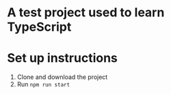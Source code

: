 # A test project used to learn TypeScript

# Set up instructions

1. Clone and download the project
2. Run `npm run start`